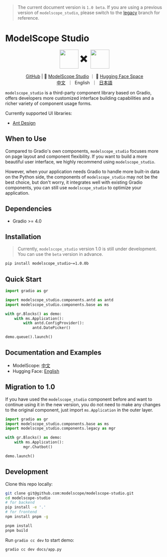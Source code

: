 > The current document version is `1.0 beta`. If you are using a previous version of `modelscope_studio`, please switch to the [legacy](https://github.com/modelscope/modelscope-studio/tree/legacy) branch for reference.

# ModelScope Studio

<p align="center">
    <img src="https://modelscope.oss-cn-beijing.aliyuncs.com/modelscope.gif" height="60" style="vertical-align: middle;"/>
    <span style="font-size: 30px; vertical-align: middle;">
    ✖️
    </span>
    <img src="https://github.com/gradio-app/gradio/raw/main/readme_files/gradio.svg" height="60" style="vertical-align: middle;">
<p>

<p align="center">
<a href="https://github.com/modelscope/modelscope-studio">GitHub</a> | 🤖 <a href="https://modelscope.cn/studios/modelscope/modelscope-studio-beta">ModelScope Studio</a> ｜ 🤗 <a href="https://huggingface.co/spaces/modelscope/modelscope-studio-beta">Hugging Face Space</a>
<br>
    <a href="README-zh_CN.md">中文</a>&nbsp ｜ &nbspEnglish&nbsp ｜ &nbsp<a href="README-ja_JP.md">日本語</a>
</p>

`modelscope_studio` is a third-party component library based on Gradio, offers developers more customized interface building capabilities and a richer variety of component usage forms.

Currently supported UI libraries:

- [Ant Design](https://ant.design/)

## When to Use

Compared to Gradio's own components, `modelscope_studio` focuses more on page layout and component flexibility. If you want to build a more beautiful user interface, we highly recommend using `modelscope_studio`.

However, when your application needs Gradio to handle more built-in data on the Python side, the components of `modelscope_studio` may not be the best choice, but don't worry, it integrates well with existing Gradio components, you can still use `modelscope_studio` to optimize your application.

## Dependencies

- Gradio >= 4.0

## Installation

> Currently, `modelscope_studio` version 1.0 is still under development. You can use the `beta` version in advance.

```sh
pip install modelscope_studio~=1.0.0b
```

## Quick Start

```python
import gradio as gr

import modelscope_studio.components.antd as antd
import modelscope_studio.components.base as ms

with gr.Blocks() as demo:
    with ms.Application():
        with antd.ConfigProvider():
            antd.DatePicker()

demo.queue().launch()
```

## Documentation and Examples

- ModelScope: [中文](https://modelscope.cn/studios/modelscope/modelscope-studio-beta)
- Hugging Face: [English](https://huggingface.co/spaces/modelscope/modelscope-studio-beta)

## Migration to 1.0

If you have used the `modelscope_studio` component before and want to continue using it in the new version, you do not need to make any changes to the original component, just import `ms.Application` in the outer layer.

```python
import gradio as gr
import modelscope_studio.components.base as ms
import modelscope_studio.components.legacy as mgr

with gr.Blocks() as demo:
    with ms.Application():
        mgr.Chatbot()

demo.launch()
```

## Development

Clone this repo locally:

```sh
git clone git@github.com:modelscope/modelscope-studio.git
cd modelscope-studio
# for backend
pip install -e '.'
# for frontend
npm install pnpm -g

pnpm install
pnpm build
```

Run `gradio cc dev` to start demo:

```sh
gradio cc dev docs/app.py
```
